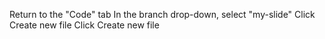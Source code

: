 Return to the "Code" tab
In the branch drop-down, select "my-slide"
Click Create new file
Click Create new file
